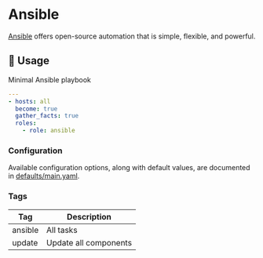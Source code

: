 # Ansible

[Ansible](https://docs.ansible.com/ansible/latest/index.html) offers open-source automation that is simple, flexible, and powerful.

## 🚀 Usage

Minimal Ansible playbook

```yaml
---
- hosts: all
  become: true
  gather_facts: true
  roles:
    - role: ansible
```

### Configuration

Available configuration options, along with default values, are documented in [defaults/main.yaml](defaults/main.yaml).

### Tags

| Tag | Description |
| --- | ----------- |
| ansible | All tasks |
| update | Update all components |
